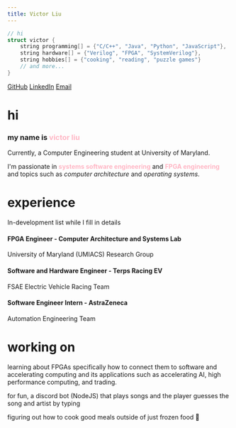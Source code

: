 ```yaml
---
title: Victor Liu
---
```

```cpp
// hi
struct victor {
	string programming[] = {"C/C++", "Java", "Python", "JavaScript"},
	string hardware[] = {"Verilog", "FPGA", "SystemVerilog"},
	string hobbies[] = {"cooking", "reading", "puzzle games"}
	// and more...
}
```

[GitHub](https://github.com/notvictorl) [LinkedIn](https://linkedin.com/in/victorliu2) [Email](mailto:victorliu2@protonmail.com)
# hi

<h3>my name is <span style="color:#ffb7c5">victor liu</span></h3>

Currently, a Computer Engineering student at University of Maryland.

I'm passionate in <span style="color:#ffb7c5"><b>systems software engineering</b></span> and <span style="color:#ffb7c5"><b>FPGA engineering</b></span> and topics such as *computer architecture* and *operating systems*.

# experience

In-development list while I fill in details
#### FPGA Engineer - Computer Architecture and Systems Lab
University of Maryland (UMIACS) Research Group
#### Software and Hardware Engineer - Terps Racing EV
FSAE Electric Vehicle Racing Team
#### Software Engineer Intern - AstraZeneca
Automation Engineering Team

# working on

learning about FPGAs specifically how to connect them to software and accelerating computing and its applications such as accelerating AI, high performance computing, and trading.

for fun, a discord bot (NodeJS) that plays songs and the player guesses the song and artist by typing

figuring out how to cook good meals outside of just frozen food 🍳